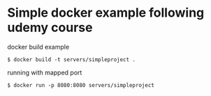 # Simple docker example following udemy course

docker build example
```
$ docker build -t servers/simpleproject .
```

running with mapped port
```
$ docker run -p 8080:8080 servers/simpleproject
```